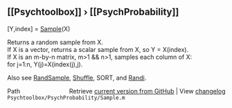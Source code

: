 ## [[Psychtoolbox]] &#8250; [[PsychProbability]]

 [Y,index] = [Sample](Sample)(X)  
  
 Returns a random sample from X.  
 If X is a vector, returns a scalar sample from X, so Y = X(index).  
 If X is an m-by-n matrix, m\>1 && n\>1, samples each column of X:  
    for j=1:n, Y(j)=X(index(j),j).  
  
 Also see [RandSample](RandSample), [Shuffle](Shuffle), SORT, and [Randi](Randi).  




<div class="code_header" style="text-align:right;">
  <span style="float:left;">Path&nbsp;&nbsp;</span> <span class="counter">Retrieve <a href=
  "https://raw.github.com/Psychtoolbox-3/Psychtoolbox-3/beta/Psychtoolbox/PsychProbability/Sample.m">current version from GitHub</a> | View <a href=
  "https://github.com/Psychtoolbox-3/Psychtoolbox-3/commits/beta/Psychtoolbox/PsychProbability/Sample.m">changelog</a></span>
</div>
<div class="code">
  <code>Psychtoolbox/PsychProbability/Sample.m</code>
</div>

